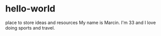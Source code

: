 # hello-world
place to store ideas and resources
My name is Marcin. I'm 33 and I love doing sports and travel.
